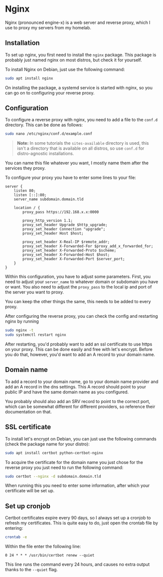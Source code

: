 # Nginx

Nginx (pronounced engine-x) is a web server and reverse proxy, which I use to proxy my servers from my homelab.

## Installation

To set up nginx, you first need to install the `nginx` package. This package is probably just named nginx on most distros, but check it for yourself.

To install Nginx on Debian, just use the following command:

```bash
sudo apt install nginx
```

On installing the package, a systemd service is started with nginx, so you can go on to configuring your reverse proxy.

## Configuration

To configure a reverse proxy with nginx, you need to add a file to the `conf.d` directory. This can be done as follows:

```bash
sudo nano /etc/nginx/conf.d/example.conf
```

> **Note:**
> In some tutorials the `sites-available` directory is used, this isn't a directory that is available on all distros, so use `conf.d` for distro-agnostic installations.

You can name this file whatever you want, I mostly name them after the services they proxy.

To configure your proxy you have to enter some lines to your file:

```nginx
server {
	listen 80;
	listen [::]:80;
	server_name subdomain.domain.tld

	location / {
		proxy_pass https://192.168.x.x:0000

		proxy_http_version 1.1;
		proxy_set_header Upgrade $http_upgrade;
		proxy_set_header Connection "upgrade";
		proxy_set_header Host $host;

		proxy_set_header X-Real-IP $remote_addr;
		proxy_set_header X-Forwarded-For $proxy_add_x_forwarded_for;
		proxy_set_header X-Forwarded-Proto $scheme;
		proxy_set_header X-Forwarded-Host $host;
		proxy_set_header X-Forwarded-Port $server_port;
	}
}
```

Within this configuration, you have to adjust some parameters. First, you need to adjust your `server_name` to whatever domain or subdomain you have or want. You also need to adjust the `proxy_pass` to the local ip and port of the server you want to proxy.

You can keep the other things the same, this needs to be added to every proxy.

After configuring the reverse proxy, you can check the config and restarting nginx by running

```bash
sudo nginx -t
sudo systemctl restart nginx
```

After restarting, you'd probably want to add an ssl certificate to use https on your proxy. This can be done easily and free with let's encrypt. Before you do that, however, you'd want to add an A record to your domain name.

## Domain name

To add a record to your domain name, go to your domain name provider and add an A record in the dns settings. This A record should point to your public IP and have the same domain name as you configured. 

You probably should also add an SRV record to point to the correct port, which can be somewhat different for different providers, so reference their documentation on that.

## SSL certificate

To install let's encrypt on Debian, you can just use the following commands (check the package name for your distro):

```bash
sudo apt install certbot python-certbot-nginx
```

To acquire the certificate for the domain name you just chose for the reverse proxy you just need to run the following command:

```bash
sudo certbot --nginx -d subdomain.domain.tld
```

When running this you need to enter some information, after which your certificate will be set up.

## Set up cronjob

Certbot certificates expire every 90 days, so I always set up a cronjob to refresh my certificates. This is quite easy to do, just open the crontab file by entering:

```bash
crontab -e
```

Within the file enter the following line:

```cron
0 24 * * * /usr/bin/certbot renew --quiet
```

This line runs the command every 24 hours, and causes no extra output thanks to the `--quiet` flag.